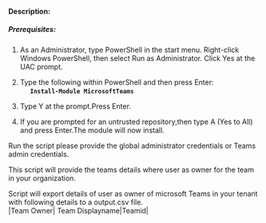 #### Description:
##### Prerequisites:
1. As an Administrator, type PowerShell in the start menu. Right-click Windows PowerShell, then select Run as Administrator.
Click Yes at the UAC prompt.

2. Type the following within PowerShell and then press Enter:\
&nbsp;&nbsp;&nbsp;&nbsp;&nbsp;**`Install-Module MicrosoftTeams`**
  
3. Type Y at the prompt.Press Enter.

4. If you are prompted for an untrusted repository,then type A (Yes to All) and press Enter.The module will now install. 

Run the script please provide the global administrator credentials or Teams admin credentials.


This script will provide the teams details where user as owner for the team in your organization.

Script will export details of user as owner of microsoft Teams in your tenant with following details to a output.csv file.\
|Team Owner| Team Displayname|Teamid|
